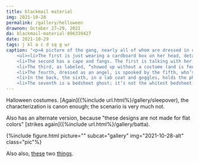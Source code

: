 ```yaml
---
title: blackmail material
img: 2021-10-28
permalink: /gallery/helloween
drawnon: October 27–29, 2021
da: blackmail-material-896339427
date: 2021-10-29
tags: j kl a c d sq g wr
caption: "<p>A picture of the gang, nearly all of whom are dressed in costume, sitting or standing around a table. Little labels and speech bubbles trail around them.</p>
	<ul><li>The first is just wearing a cardboard box on her head, details scribbled on with marker. Label: “made it herself 6 hours ago”</li>
	<li>The second has a cape and fangs. The first is talking with her: “I’m Radiohead.” “Isn’t that a TV?” “Close enough.” “Can you even <em>see</em> through that thing?” “No.”</li>
	<li>The third, as labeled, “showed up without a costume (and is feeling kinda stupid about it now),” because everyone else has a costume. The seventh makes an offering: “wanna borrow a sheet?” Third, quietly: “Ew, no.”</li>
	<li>The fourth, dressed as an angel, is spooked by the fifth, who’s grabbing for him playfully. Fourth is about to spill his drink on the second.</li>
	<li>In the back, the sixth, in a lab coat and goggles, holds the photo-taking button, offering a dry “smile” for the camera. (No one else seems aware a photo is being taken.) She and <s>Frankenstein</s> the fifth are labeled “somehow got roped into matching costumes”</li>
	<li>The seventh is a bedsheet ghost; it’s not the whitest bedsheet. Seven, as labeled, “was helping her [the eighth, a baseball batter] and ran out of time for their own getup”</li></ul>"
---
```

Halloween costumes. [Again]({%include url.html%}/gallery/sleepover), the characterization is canon enough; the scenario is very much not.

Also has an alternate version, because "these designs are not made for flat colors" [strikes again]({%include url.html%}/gallery/batta).

{%include figure.html picture="" subcat="gallery" img="2021-10-28-alt" class="pic"%}

Also also, <a href="https://sta.sh/0l096ifhi2x" class="ext">these</a> two <a href="https://sta.sh/0ea4kqks7x9" class="ext">things</a>.